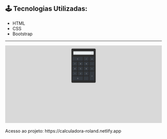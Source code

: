 <h2> 🕹️ Tecnologias Utilizadas: </h2>
<ul>
<li>HTML</li>
<li>CSS</li>
<li>Bootstrap</li>
</ul>

<hr>
<p align="center">
  <img alt="License" src=".github/preview.jpg">
</p>
<p>Acesso ao projeto: https://calculadora-roland.netlify.app</p>